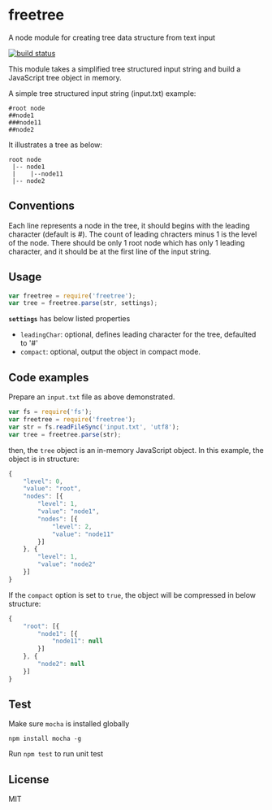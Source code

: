 freetree
========

A node module for creating tree data structure from text input

[![build status](https://travis-ci.org/liushuping/freetree.svg)](https://travis-ci.org/liushuping/freetree.svg)

This module takes a simplified tree structured input string and build a JavaScript tree object in memory. 

A simple tree structured input string (input.txt) example:
```
#root node
##node1
###node11
##node2
```
It illustrates a tree as below:
```
root node
 |-- node1
 |    |--node11
 |-- node2
```
## Conventions
Each line represents a node in the tree, it should begins with the leading character (default is \#). The count of leading chracters minus 1 is the level of the node. There should be only 1 root node which has only 1 leading character, and it should be at the first line of the input string.

## Usage
```javascript
var freetree = require('freetree');
var tree = freetree.parse(str, settings);
```
**`settings`** has below listed properties
* `leadingChar`: optional, defines leading character for the tree, defaulted to '#' 
* `compact`: optional, output the object in compact mode.

## Code examples
Prepare an `input.txt` file as above demonstrated.
```javascript
var fs = require('fs');
var freetree = require('freetree');
var str = fs.readFileSync('input.txt', 'utf8');
var tree = freetree.parse(str);
```
then, the `tree` object is an in-memory JavaScript object. In this example, the object is in structure:
```javascript
{
    "level": 0,
    "value": "root",
    "nodes": [{
        "level": 1,
        "value": "node1",
        "nodes": [{
            "level": 2,
            "value": "node11"
        }]
    }, {
        "level": 1,
        "value": "node2"
    }]
}
```
If the `compact` option is set to `true`, the object will be compressed in below structure:
```javascript
{
    "root": [{
        "node1": [{
            "node11": null
        }]
    }, {
        "node2": null
    }]
}
```

## Test
Make sure `mocha` is installed globally
```
npm install mocha -g
```
Run `npm test` to run unit test
## License
MIT

